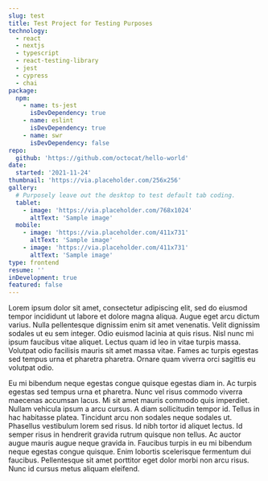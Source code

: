 ```yaml
---
slug: test
title: Test Project for Testing Purposes
technology:
  - react
  - nextjs
  - typescript
  - react-testing-library
  - jest
  - cypress
  - chai
package:
  npm:
    - name: ts-jest
      isDevDependency: true
    - name: eslint
      isDevDependency: true
    - name: swr
      isDevDependency: false
repo:
  github: 'https://github.com/octocat/hello-world'
date:
  started: '2021-11-24'
thumbnail: 'https://via.placeholder.com/256x256'
gallery:
  # Purposely leave out the desktop to test default tab coding.
  tablet:
    - image: 'https://via.placeholder.com/768x1024'
      altText: 'Sample image'
  mobile:
    - image: 'https://via.placeholder.com/411x731'
      altText: 'Sample image'
    - image: 'https://via.placeholder.com/411x731'
      altText: 'Sample image'
type: frontend
resume: ''
inDevelopment: true
featured: false
---
```

Lorem ipsum dolor sit amet, consectetur adipiscing elit, sed do eiusmod tempor incididunt ut labore et dolore magna aliqua. Augue eget arcu dictum varius. Nulla pellentesque dignissim enim sit amet venenatis. Velit dignissim sodales ut eu sem integer. Odio euismod lacinia at quis risus. Nisl nunc mi ipsum faucibus vitae aliquet. Lectus quam id leo in vitae turpis massa. Volutpat odio facilisis mauris sit amet massa vitae. Fames ac turpis egestas sed tempus urna et pharetra pharetra. Ornare quam viverra orci sagittis eu volutpat odio.

Eu mi bibendum neque egestas congue quisque egestas diam in. Ac turpis egestas sed tempus urna et pharetra. Nunc vel risus commodo viverra maecenas accumsan lacus. Mi sit amet mauris commodo quis imperdiet. Nullam vehicula ipsum a arcu cursus. A diam sollicitudin tempor id. Tellus in hac habitasse platea. Tincidunt arcu non sodales neque sodales ut. Phasellus vestibulum lorem sed risus. Id nibh tortor id aliquet lectus. Id semper risus in hendrerit gravida rutrum quisque non tellus. Ac auctor augue mauris augue neque gravida in. Faucibus turpis in eu mi bibendum neque egestas congue quisque. Enim lobortis scelerisque fermentum dui faucibus. Pellentesque sit amet porttitor eget dolor morbi non arcu risus. Nunc id cursus metus aliquam eleifend.